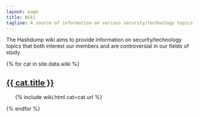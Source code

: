 ```yaml
---
layout: page
title: Wiki
tagline: A source of information on various security/technology topics
---
```

The Hashdump wiki aims to provide information on security/technology topics that both interest our members and are controversial in our fields of study.

<div id="columns">
  {% for cat in site.data.wiki %}
  <div class="column">
    <h2><a class="normal" href="{{ cat.url }}">{{ cat.title }}</a></h2>
    <ul>{% include wiki.html cat=cat.url %}</ul>
  </div>
  {% endfor %}
</div>
